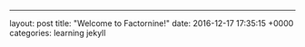 ---
layout: post
title:  "Welcome to Factornine!"
date:   2016-12-17 17:35:15 +0000
categories: learning jekyll